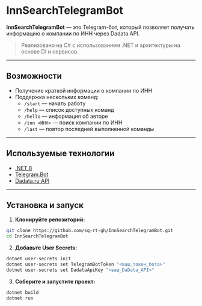 # InnSearchTelegramBot 

**InnSearchTelegramBot** — это Telegram-бот, который позволяет получать информацию о компании по ИНН через Dadata API.

> Реализовано на C# с использованием .NET и архитектуры на основе DI и сервисов.

---

## Возможности

- Получение краткой информации о компании по ИНН
- Поддержка нескольких команд:
  - `/start` — начать работу
  - `/help` — список доступных команд
  - `/hello` — информация об авторе
  - `/inn <ИНН>` — поиск компании по ИНН
  - `/last` — повтор последней выполненной команды

---

## Используемые технологии

- [.NET 8](https://dotnet.microsoft.com/)
- [Telegram.Bot](https://github.com/TelegramBots/Telegram.Bot)
- [Dadata.ru API](https://dadata.ru/api/find-party/)

---

## Установка и запуск

1. **Клонируйте репозиторий:**

```bash
git clone https://github.com/sq-rt-gh/InnSearchTelegramBot.git
cd InnSearchTelegramBot
```

2. **Добавьте User Secrets:**

```bash
dotnet user-secrets init
dotnet user-secrets set TelegramBotToken "<ваш_токен_бота>"
dotnet user-secrets set DadataApiKey "<ваш_DaData_API>"
```

3. **Соберите и запустите проект:**

```bash
dotnet build
dotnet run
```
